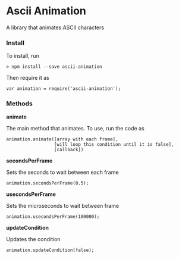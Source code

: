 # Ascii Animation

A library that animates ASCII characters

### Install

To install, run

    > npm install --save ascii-animation

Then require it as

    var animation = require('ascii-animation');

### Methods

**animate**

The main method that animates. To use, run the code as

    animation.animate([array with each frame],
                      [will loop this condition until it is false],
                      [callback])


**secondsPerFrame**

Sets the seconds to wait between each frame

    animation.secondsPerFrame(0.5);

**usecondsPerFrame**

Sets the microseconds to wait between frame

    animation.usecondsPerFrame(100000);

**updateCondition**

Updates the condition

    animation.updateCondition(false);
